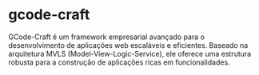 # gcode-craft
GCode-Craft é um framework empresarial avançado para o desenvolvimento de aplicações web escaláveis e eficientes. Baseado na arquitetura MVLS (Model-View-Logic-Service), ele oferece uma estrutura robusta para a construção de aplicações ricas em funcionalidades.
